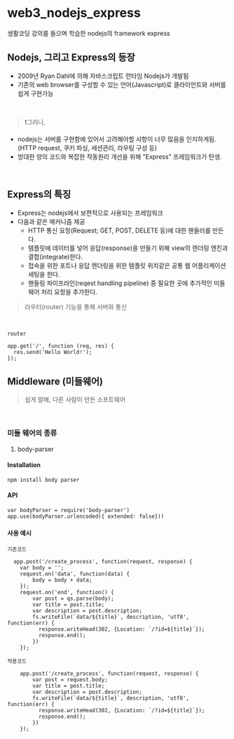 # web3_nodejs_express
생활코딩 강의를 들으며 학습한 nodejs의 framework express


## Nodejs, 그리고 Express의 등장
- 2009년 Ryan Dahl에 의해 자바스크립트 런타임 Nodejs가 개발됨
- 기존의 web browser를 구성할 수 있는 언어(Javascript)로 클라이언트와 서버를 쉽게 구현가능

<br>

> ❗그러나,

- nodejs는 서버를 구현함에 있어서 고려해야할 사항이 너무 많음을 인지하게됨.
  <br> (HTTP request, 쿠키 파싱, 세션관리, 라우팅 구성 등)
- 방대한 양의 코드와 복잡한 작동원리 개선을 위해 "Express" 프레임워크가 탄생.

<br>

## Express의 특징
- Express는 nodejs에서 보편적으로 사용되는 프레임워크
- 다음과 같은 매커니즘 제공
  - HTTP 통신 요청(Request; GET, POST, DELETE 등)에 대한 핸들러를 만든다.
  - 템플릿에 데이터를 넣어 응답(response)을 만들기 위해 view의 렌더링 엔진과 결합(integrate)한다.
  - 접속을 위한 포트나 응답 렌더링을 위한 템플릿 위치같은 공통 웹 어플리케이션 세팅을 한다.
  - 핸들링 파이프라인(reqest handling pipeline) 중 필요한 곳에 추가적인 미들웨어 처리 요청을 추가한다.
 
 > 라우터(router) 기능을 통해 서버와 통신

<br>

`router`

```
app.get('/', function (req, res) {
  res.send('Hello World!');
});
```

## Middleware (미들웨어)
> 쉽게 말해, 다른 사람이 만든 소프트웨어

<br>

### 미들 웨어의 종류
1. body-parser
  #### Installation
   `npm install body parser`

  #### API
  `var bodyParser = require('body-parser')`
  `app.use(bodyParser.urlencoded({ extended: false}))`
  
  #### 사용 예시
  `기존코드`
  ```
    app.post('/create_process', function(request, response) {
      var body = '';
      request.on('data', function(data) {
          body = body + data;
      });
      request.on('end', function() {
          var post = qs.parse(body);
          var title = post.title;
          var description = post.description;
          fs.writeFile(`data/${title}`, description, 'utf8', function(err) {
            response.writeHead(302, {Location: `/?id=${title}`});
            response.end();
          })
      });
  ```
  
  `적용코드`
  ```
      app.post('/create_process', function(request, response) {
          var post = request.body;
          var title = post.title;
          var description = post.description;
          fs.writeFile(`data/${title}`, description, 'utf8', function(err) {
            response.writeHead(302, {Location: `/?id=${title}`});
            response.end();
          })
      });
  ```
  
  
